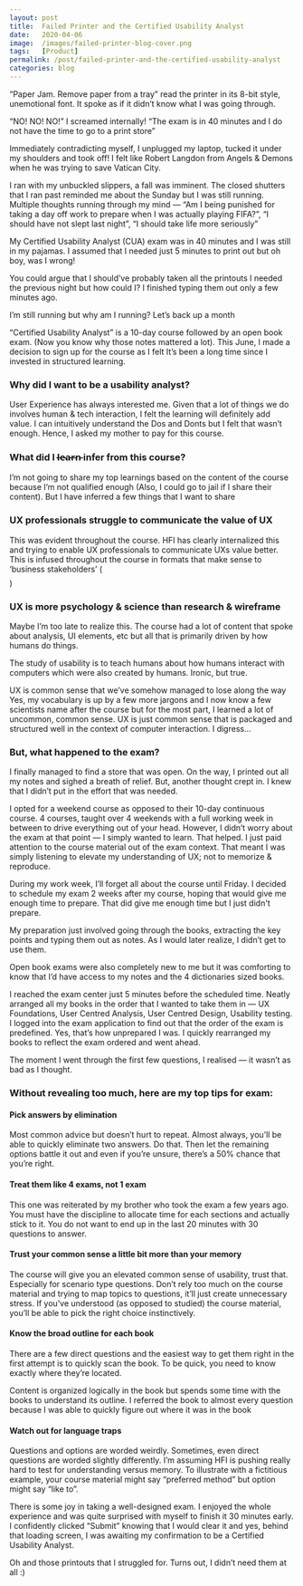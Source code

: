 ```yaml
---
layout: post
title:  Failed Printer and the Certified Usability Analyst
date:   2020-04-06
image:  /images/failed-printer-blog-cover.png
tags:   [Product]
permalink: /post/failed-printer-and-the-certified-usability-analyst
categories: blog
---
```


“Paper Jam. Remove paper from a tray” read the printer in its 8-bit style, unemotional font. It spoke as if it didn’t know what I was going through.

“NO! NO! NO!” I screamed internally! “The exam is in 40 minutes and I do not have the time to go to a print store”


Immediately contradicting myself, I unplugged my laptop, tucked it under my shoulders and took off! I felt like Robert Langdon from Angels & Demons when he was trying to save Vatican City.


I ran with my unbuckled slippers, a fall was imminent. The closed shutters that I ran past reminded me about the Sunday but I was still running. Multiple thoughts running through my mind — “Am I being punished for taking a day off work to prepare when I was actually playing FIFA?”, “I should have not slept last night”, “I should take life more seriously”


My Certified Usability Analyst (CUA) exam was in 40 minutes and I was still in my pajamas. I assumed that I needed just 5 minutes to print out but oh boy, was I wrong!


You could argue that I should’ve probably taken all the printouts I needed the previous night but how could I? I finished typing them out only a few minutes ago.


I’m still running but why am I running? Let’s back up a month


“Certified Usability Analyst” is a 10-day course followed by an open book exam. (Now you know why those notes mattered a lot). This June, I made a decision to sign up for the course as I felt It’s been a long time since I invested in structured learning.


### Why did I want to be a usability analyst?
User Experience has always interested me. Given that a lot of things we do involves human & tech interaction, I felt the learning will definitely add value. I can intuitively understand the Dos and Donts but I felt that wasn’t enough. Hence, I asked my mother to pay for this course.


### What did I l̵e̵a̵r̵n̵ infer from this course?
I’m not going to share my top learnings based on the content of the course because I’m not qualified enough (Also, I could go to jail if I share their content). But I have inferred a few things that I want to share

### UX professionals struggle to communicate the value of UX
This was evident throughout the course. HFI has clearly internalized this and trying to enable UX professionals to communicate UXs value better. This is infused throughout the course in formats that make sense to ‘business stakeholders’ ($$$$)


### UX is more psychology & science than research & wireframe
Maybe I’m too late to realize this. The course had a lot of content that spoke about analysis, UI elements, etc but all that is primarily driven by how humans do things.


The study of usability is to teach humans about how humans interact with computers which were also created by humans. Ironic, but true.


UX is common sense that we’ve somehow managed to lose along the way
Yes, my vocabulary is up by a few more jargons and I now know a few scientists name after the course but for the most part, I learned a lot of uncommon, common sense. UX is just common sense that is packaged and structured well in the context of computer interaction.
I digress…


### But, what happened to the exam?
I finally managed to find a store that was open. On the way, I printed out all my notes and sighed a breath of relief. But, another thought crept in. I knew that I didn’t put in the effort that was needed.


I opted for a weekend course as opposed to their 10-day continuous course. 4 courses, taught over 4 weekends with a full working week in between to drive everything out of your head. However, I didn’t worry about the exam at that point — I simply wanted to learn.
That helped. I just paid attention to the course material out of the exam context. That meant I was simply listening to elevate my understanding of UX; not to memorize & reproduce.


During my work week, I’ll forget all about the course until Friday.
I decided to schedule my exam 2 weeks after my course, hoping that would give me enough time to prepare. That did give me enough time but I just didn't prepare.

My preparation just involved going through the books, extracting the key points and typing them out as notes. As I would later realize, I didn’t get to use them.

Open book exams were also completely new to me but it was comforting to know that I’d have access to my notes and the 4 dictionaries sized books.

I reached the exam center just 5 minutes before the scheduled time. Neatly arranged all my books in the order that I wanted to take them in — UX Foundations, User Centred Analysis, User Centred Design, Usability testing. I logged into the exam application to find out that the order of the exam is predefined. Yes, that’s how unprepared I was. I quickly rearranged my books to reflect the exam ordered and went ahead.

The moment I went through the first few questions, I realised — it wasn’t as bad as I thought.

### Without revealing too much, here are my top tips for exam:

#### Pick answers by elimination
Most common advice but doesn’t hurt to repeat. Almost always, you’ll be able to quickly eliminate two answers. Do that. Then let the remaining options battle it out and even if you’re unsure, there’s a 50% chance that you’re right.

#### Treat them like 4 exams, not 1 exam
This one was reiterated by my brother who took the exam a few years ago. You must have the discipline to allocate time for each sections and actually stick to it. You do not want to end up in the last 20 minutes with 30 questions to answer.

#### Trust your common sense a little bit more than your memory
The course will give you an elevated common sense of usability, trust that. Especially for scenario type questions. Don’t rely too much on the course material and trying to map topics to questions, it’ll just create unnecessary stress. If you’ve understood (as opposed to studied) the course material, you’ll be able to pick the right choice instinctively.

#### Know the broad outline for each book
There are a few direct questions and the easiest way to get them right in the first attempt is to quickly scan the book. To be quick, you need to know exactly where they’re located.

Content is organized logically in the book but spends some time with the books to understand its outline. I referred the book to almost every question because I was able to quickly figure out where it was in the book

#### Watch out for language traps
Questions and options are worded weirdly. Sometimes, even direct questions are worded slightly differently. I’m assuming HFI is pushing really hard to test for understanding versus memory. To illustrate with a fictitious example, your course material might say “preferred method” but option might say “like to”.

There is some joy in taking a well-designed exam. I enjoyed the whole experience and was quite surprised with myself to finish it 30 minutes early. I confidently clicked “Submit” knowing that I would clear it and yes, behind that loading screen, I was awaiting my confirmation to be a Certified Usability Analyst.

Oh and those printouts that I struggled for. Turns out, I didn’t need them at all :)
